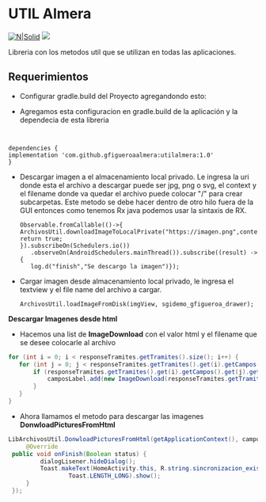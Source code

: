 
# UTIL Almera

  

[![N|Solid](https://www.almeraim.com/wp-content/uploads/2017/07/logoalmera.png)](https://nodesource.com/products/nsolid)
[![](https://jitpack.io/v/gfigueroaalmera/utilalmera.svg)](https://jitpack.io/#gfigueroaalmera/utilalmera)
  
Libreria con los metodos util que se utilizan en todas las aplicaciones.

## Requerimientos

  

- Configurar gradle.build del Proyecto agregandondo esto:



- Agregamos esta configuracion en gradle.build de la aplicación y la dependecia de esta libreria

```


dependencies {
implementation 'com.github.gfigueroaalmera:utilalmera:1.0'
}

```

 - Descargar imagen a el almacenamiento local privado.
	Le ingresa la uri donde esta el archivo a descargar puede ser jpg, png o svg, el context y el filename donde va quedar el archivo puede colocar "/" para crear subcarpetas.
	Este metodo se debe hacer dentro de otro hilo fuera de la GUI entonces como tenemos Rx java podemos usar la sintaxis de RX.
     ```
   Observable.fromCallable(()->{   
   ArchivosUtil.downloadImageToLocalPrivate("https://imagen.png",context,"sgidemo_gfigueroa_drawer");
   return true;
   }).subscribeOn(Schedulers.io())  
        .observeOn(AndroidSchedulers.mainThread()).subscribe((result) -> {
        log.d("finish","Se descargo la imagen")});
     ```
 - Cargar imagen desde almacenamiento local privado, le ingresa el textview y el file name del archivo a cargar.
	```
	ArchivosUtil.loadImageFromDisk(imgView, sgidemo_gfigueroa_drawer);
	```
**Descargar Imagenes desde html**
 - Hacemos una list de **ImageDownload** con el valor html y el filename que se desee colocarle al archivo
 ```java
 for (int i = 0; i < responseTramites.getTramites().size(); i++) {  
    for (int j = 0; j < responseTramites.getTramites().get(i).getCampos().size(); j++) {  
        if (responseTramites.getTramites().get(i).getCampos().get(j).getTipo().equals("label")) {  
            camposLabel.add(new ImageDownload(responseTramites.getTramites().get(i).getCampos().get(j).getPlantilla(), LibLoginSharedPreferencesUtil.getSharedLogin(getApplicationContext(), LibLoginConstantesUtil.SH_CONEXION) + responseTramites.getTramites().get(i).getCampos().get(j).getId()));  
        }  
    }  
}
 ```
 
 - Ahora llamamos el metodo para descargar las imagenes **DonwloadPicturesFromHtml**
 ```java
 LibArchivosUtil.DonwloadPicturesFromHtml(getApplicationContext(), camposLabel, new LibFinishDowload() {  
      @Override  
  public void onFinish(Boolean status) {  
          dialogLisener.hideDialog();  
          Toast.makeText(HomeActivity.this, R.string.sincronizacion_existosa,  
                  Toast.LENGTH_LONG).show();  
      }  
  });
 ```
		 
